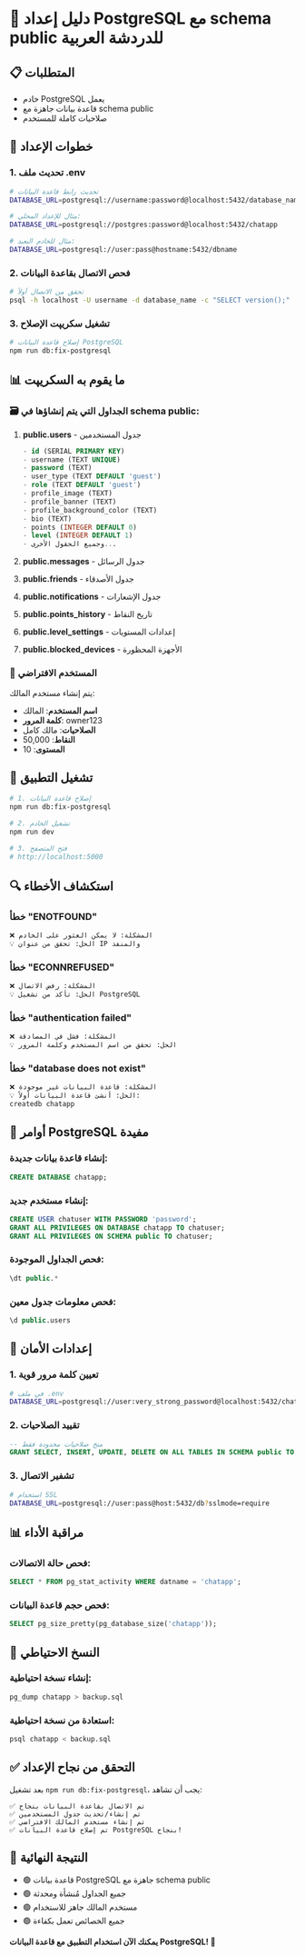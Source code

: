 # 🐘 دليل إعداد PostgreSQL مع schema public للدردشة العربية

## 📋 المتطلبات

- خادم PostgreSQL يعمل
- قاعدة بيانات جاهزة مع schema public
- صلاحيات كاملة للمستخدم

## 🔧 خطوات الإعداد

### 1. تحديث ملف .env

```bash
# تحديث رابط قاعدة البيانات
DATABASE_URL=postgresql://username:password@localhost:5432/database_name

# مثال للإعداد المحلي:
DATABASE_URL=postgresql://postgres:password@localhost:5432/chatapp

# مثال للخادم البعيد:
DATABASE_URL=postgresql://user:pass@hostname:5432/dbname
```

### 2. فحص الاتصال بقاعدة البيانات

```bash
# تحقق من الاتصال أولاً
psql -h localhost -U username -d database_name -c "SELECT version();"
```

### 3. تشغيل سكريپت الإصلاح

```bash
# إصلاح قاعدة البيانات PostgreSQL
npm run db:fix-postgresql
```

## 📊 ما يقوم به السكريپت

### 🗃️ الجداول التي يتم إنشاؤها في schema public:

1. **public.users** - جدول المستخدمين
   ```sql
   - id (SERIAL PRIMARY KEY)
   - username (TEXT UNIQUE)
   - password (TEXT)
   - user_type (TEXT DEFAULT 'guest')
   - role (TEXT DEFAULT 'guest')
   - profile_image (TEXT)
   - profile_banner (TEXT)
   - profile_background_color (TEXT)
   - bio (TEXT)
   - points (INTEGER DEFAULT 0)
   - level (INTEGER DEFAULT 1)
   - وجميع الحقول الأخرى...
   ```

2. **public.messages** - جدول الرسائل
3. **public.friends** - جدول الأصدقاء  
4. **public.notifications** - جدول الإشعارات
5. **public.points_history** - تاريخ النقاط
6. **public.level_settings** - إعدادات المستويات
7. **public.blocked_devices** - الأجهزة المحظورة

### 👑 المستخدم الافتراضي

يتم إنشاء مستخدم المالك:
- **اسم المستخدم**: المالك
- **كلمة المرور**: owner123
- **الصلاحيات**: مالك كامل
- **النقاط**: 50,000
- **المستوى**: 10

## 🚀 تشغيل التطبيق

```bash
# 1. إصلاح قاعدة البيانات
npm run db:fix-postgresql

# 2. تشغيل الخادم
npm run dev

# 3. فتح المتصفح
# http://localhost:5000
```

## 🔍 استكشاف الأخطاء

### خطأ "ENOTFOUND"
```bash
❌ المشكلة: لا يمكن العثور على الخادم
💡 الحل: تحقق من عنوان IP والمنفذ
```

### خطأ "ECONNREFUSED"  
```bash
❌ المشكلة: رفض الاتصال
💡 الحل: تأكد من تشغيل PostgreSQL
```

### خطأ "authentication failed"
```bash
❌ المشكلة: فشل في المصادقة
💡 الحل: تحقق من اسم المستخدم وكلمة المرور
```

### خطأ "database does not exist"
```bash
❌ المشكلة: قاعدة البيانات غير موجودة
💡 الحل: أنشئ قاعدة البيانات أولاً:
createdb chatapp
```

## 📝 أوامر PostgreSQL مفيدة

### إنشاء قاعدة بيانات جديدة:
```sql
CREATE DATABASE chatapp;
```

### إنشاء مستخدم جديد:
```sql
CREATE USER chatuser WITH PASSWORD 'password';
GRANT ALL PRIVILEGES ON DATABASE chatapp TO chatuser;
GRANT ALL PRIVILEGES ON SCHEMA public TO chatuser;
```

### فحص الجداول الموجودة:
```sql
\dt public.*
```

### فحص معلومات جدول معين:
```sql
\d public.users
```

## 🔐 إعدادات الأمان

### 1. تعيين كلمة مرور قوية
```bash
# في ملف .env
DATABASE_URL=postgresql://user:very_strong_password@localhost:5432/chatapp
```

### 2. تقييد الصلاحيات
```sql
-- منح صلاحيات محدودة فقط
GRANT SELECT, INSERT, UPDATE, DELETE ON ALL TABLES IN SCHEMA public TO chatuser;
```

### 3. تشفير الاتصال
```bash
# استخدام SSL
DATABASE_URL=postgresql://user:pass@host:5432/db?sslmode=require
```

## 📊 مراقبة الأداء

### فحص حالة الاتصالات:
```sql
SELECT * FROM pg_stat_activity WHERE datname = 'chatapp';
```

### فحص حجم قاعدة البيانات:
```sql
SELECT pg_size_pretty(pg_database_size('chatapp'));
```

## 🔄 النسخ الاحتياطي

### إنشاء نسخة احتياطية:
```bash
pg_dump chatapp > backup.sql
```

### استعادة من نسخة احتياطية:
```bash
psql chatapp < backup.sql
```

## ✅ التحقق من نجاح الإعداد

بعد تشغيل `npm run db:fix-postgresql`، يجب أن تشاهد:

```
✅ تم الاتصال بقاعدة البيانات بنجاح
✅ تم إنشاء/تحديث جدول المستخدمين
✅ تم إنشاء مستخدم المالك الافتراضي
✅ تم إصلاح قاعدة البيانات PostgreSQL بنجاح!
```

## 🎯 النتيجة النهائية

- 🟢 قاعدة بيانات PostgreSQL جاهزة مع schema public
- 🟢 جميع الجداول مُنشأة ومحدثة
- 🟢 مستخدم المالك جاهز للاستخدام
- 🟢 جميع الخصائص تعمل بكفاءة

**يمكنك الآن استخدام التطبيق مع قاعدة البيانات PostgreSQL! 🎉**
